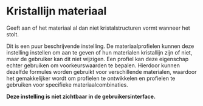 Kristallijn materiaal
====
Geeft aan of het materiaal al dan niet kristalstructuren vormt wanneer het stolt.

Dit is een puur beschrijvende instelling. De materiaalprofielen kunnen deze instelling instellen om aan te geven of hun materialen kristallijn zijn of niet, maar de gebruiker kan dit niet wijzigen. Een profiel kan deze eigenschap echter gebruiken om voorkeurswaarden te bepalen. Hierdoor kunnen dezelfde formules worden gebruikt voor verschillende materialen, waardoor het gemakkelijker wordt om profielen te ontwikkelen en profielen te gebruiken voor specifieke materiaalcombinaties.

**Deze instelling is niet zichtbaar in de gebruikersinterface.**